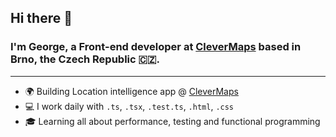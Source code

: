 ## Hi there 👋

### I'm George, a Front-end developer at [CleverMaps](https://www.clevermaps.io) based in Brno, the Czech Republic :czech_republic:.

------

- :earth_africa: Building Location intelligence app @ [CleverMaps](https://www.clevermaps.io)
- :computer: I work daily with `.ts`, `.tsx`, `.test.ts`, `.html`, `.css`
- :mortar_board: Learning all about performance, testing and functional programming 